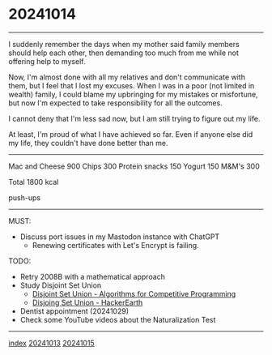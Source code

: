 <head><meta name="viewport" content="width=device-width, initial-scale=1.0, user-scalable=yes" /><meta charset="UTF-8"></head>

# 20241014

---

I suddenly remember the days when my mother said family members should help each other, then demanding too much from me while not offering help to myself.

Now, I\'m almost done with all my relatives and don\'t communicate with them, but I feel that I lost my excuses. When I was in a poor (not limited in wealth) family, I could blame my upbringing for my mistakes or misfortune, but now I\'m expected to take responsibility for all the outcomes.

I cannot deny that I\'m less sad now, but I am still trying to figure out my life.

At least, I\'m proud of what I have achieved so far. Even if anyone else did my life, they couldn\'t have done better than me.

---

Mac and Cheese 900
Chips 300
Protein snacks 150
Yogurt 150
M&M\'s 300

Total 1800 kcal

push-ups

---

MUST:

- Discuss port issues in my Mastodon instance with ChatGPT
	- Renewing certificates with Let\'s Encrypt is failing.

TODO:

- Retry 2008B with a mathematical approach
- Study Disjoint Set Union
	- [Disjoint Set Union - Algorithms for Competitive Programming](https://cp-algorithms.com/data_structures/disjoint_set_union.html)
	- [Disjoing Set Union - HackerEarth](https://www.hackerearth.com/practice/notes/abhinav92003/disjoint-set-union/)
- Dentist appointment (20241029)
- Check some YouTube videos about the Naturalization Test

---

[index](../../index.html)
[20241013](20241013.html)
[20241015](20241015.html)
